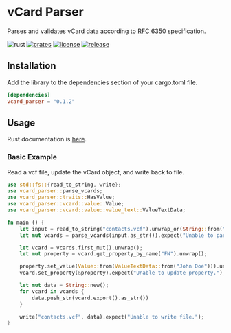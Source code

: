 # vCard Parser

Parses and validates vCard data according to [RFC 6350](https://datatracker.ietf.org/doc/html/rfc6350) specification.

![rust](https://github.com/kenianbei/vcard_parser/actions/workflows/rust.yml/badge.svg)
[![crates](https://img.shields.io/crates/v/vcard_parser.svg)](https://crates.io/crates/vcard_parser)
[![license](https://shields.io/badge/license-MIT-%23373737)](https://github.com/kenianbei/vcard_parser/blob/main/LICENSE)
[![release](https://img.shields.io/github/v/release/kenianbei/vcard_parser)](https://github.com/kenianbei/vcard_parser/tags)

## Installation

Add the library to the dependencies section of your cargo.toml file.

```toml
[dependencies]
vcard_parser = "0.1.2"
```

## Usage

Rust documentation is [here](https://docs.rs/vcard_parser/latest/vcard_parser). 

### Basic Example

Read a vcf file, update the vCard object, and write back to file.

```rust
use std::fs::{read_to_string, write};
use vcard_parser::parse_vcards;
use vcard_parser::traits::HasValue;
use vcard_parser::vcard::value::Value;
use vcard_parser::vcard::value::value_text::ValueTextData;

fn main () {
    let input = read_to_string("contacts.vcf").unwrap_or(String::from("BEGIN:VCARD\nVERSION:4.0\nFN:\nEND:VCARD\n"));
    let mut vcards = parse_vcards(input.as_str()).expect("Unable to parse string.");

    let vcard = vcards.first_mut().unwrap();
    let mut property = vcard.get_property_by_name("FN").unwrap();

    property.set_value(Value::from(ValueTextData::from("John Doe"))).unwrap();
    vcard.set_property(&property).expect("Unable to update property.");

    let mut data = String::new();
    for vcard in vcards {
        data.push_str(vcard.export().as_str())
    }

    write("contacts.vcf", data).expect("Unable to write file.");
}
```
